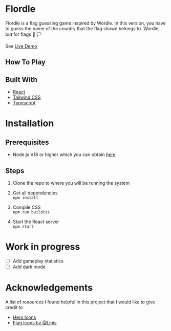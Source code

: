 # Flordle
<a name="readme-top"></a>
Flordle is a flag guessing game inspired by Wordle. In this version, you have to guess the name of the country that the flag shown belongs to. Wordle, but for flags :black_flag: :white_flag:

See [Live Demo]()

## How To Play

## Built With
* [React](https://react.dev/)
* [Tailwind CSS](https://tailwindcss.com/)
* [Typescript](https://www.typescriptlang.org/)



# Installation
## Prerequisites
- Node.js V18 or higher which you can obtain [here](https://nodejs.dev/en/download/)

## Steps
1. Clone the repo to where you will be running the system

2. Get all dependencies<br>
`npm install`

3. Compile CSS<br>
`npm run buildcss`

4. Start the React server<br>
`npm start`

# Work in progress
- [ ] Add gameplay statistics
- [ ] Add dark mode

# Acknowledgements
<a name="acknowledgements"></a>
A list of resources I found helpful in this project that I would like to give credit to 
* [Hero Icons](https://heroicons.com/)
* [Flag Icons by @Lipis](https://github.com/lipis/flag-icons)